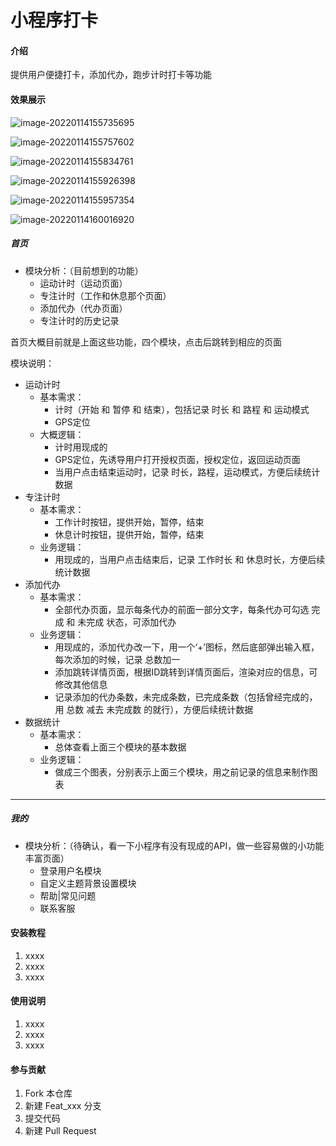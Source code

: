 # 小程序打卡

#### 介绍

提供用户便捷打卡，添加代办，跑步计时打卡等功能



#### 效果展示

![image-20220114155735695](./image/image-20220114155735695.png)

![image-20220114155757602](./image/image-20220114155757602.png)

![image-20220114155834761](./image/image-20220114155834761.png)

![image-20220114155926398](./image/image-20220114155926398.png)

![image-20220114155957354](./image/image-20220114155957354.png)


![image-20220114160016920](./image/image-20220114160016920.png)

##### 首页

- 模块分析：（目前想到的功能）
    - 运动计时（运动页面）
    - 专注计时（工作和休息那个页面）
    - 添加代办（代办页面）
    - 专注计时的历史记录

首页大概目前就是上面这些功能，四个模块，点击后跳转到相应的页面

模块说明：
- 运动计时
    - 基本需求：
        - 计时（开始 和 暂停 和 结束），包括记录 时长 和 路程 和 运动模式
        - GPS定位
    - 大概逻辑：
        - 计时用现成的
        - GPS定位，先诱导用户打开授权页面，授权定位，返回运动页面
        - 当用户点击结束运动时，记录 时长，路程，运动模式，方便后续统计数据
- 专注计时
    - 基本需求：
        - 工作计时按钮，提供开始，暂停，结束
        - 休息计时按钮，提供开始，暂停，结束
    - 业务逻辑：
        - 用现成的，当用户点击结束后，记录 工作时长 和 休息时长，方便后续统计数据
- 添加代办
    - 基本需求：
        - 全部代办页面，显示每条代办的前面一部分文字，每条代办可勾选 完成 和 未完成 状态，可添加代办
    - 业务逻辑：
        - 用现成的，添加代办改一下，用一个‘+’图标，然后底部弹出输入框，每次添加的时候，记录 总数加一
        - 添加跳转详情页面，根据ID跳转到详情页面后，渲染对应的信息，可修改其他信息
        - 记录添加的代办条数，未完成条数，已完成条数（包括曾经完成的，用 总数 减去 未完成数 的就行），方便后续统计数据
- 数据统计
    - 基本需求：
        - 总体查看上面三个模块的基本数据
    - 业务逻辑：
        - 做成三个图表，分别表示上面三个模块，用之前记录的信息来制作图表
------------------------------------------------------------------------------------------------------------------------------
##### 我的 
- 模块分析：（待确认，看一下小程序有没有现成的API，做一些容易做的小功能丰富页面）
    - 登录用户名模块
    - 自定义主题背景设置模块
    - 帮助|常见问题
    - 联系客服

#### 安装教程

1.  xxxx
2.  xxxx
3.  xxxx

#### 使用说明

1.  xxxx
2.  xxxx
3.  xxxx

#### 参与贡献

1.  Fork 本仓库
2.  新建 Feat_xxx 分支
3.  提交代码
4.  新建 Pull Request

